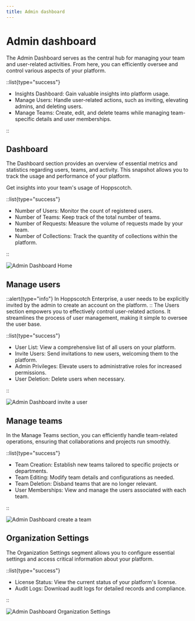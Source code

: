 ```yaml
---
title: Admin dashboard
---
```


# Admin dashboard

The Admin Dashboard serves as the central hub for managing your team and user-related activities. From here, you can efficiently oversee and control various aspects of your platform.

::list{type="success"}

- Insights Dashboard: Gain valuable insights into platform usage.
- Manage Users: Handle user-related actions, such as inviting, elevating admins, and deleting users.
- Manage Teams: Create, edit, and delete teams while managing team-specific details and user memberships.

::

## Dashboard

The Dashboard section provides an overview of essential metrics and statistics regarding users, teams, and activity. This snapshot allows you to track the usage and performance of your platform.

Get insights into your team's usage of Hoppscotch.

::list{type="success"}

- Number of Users: Monitor the count of registered users.
- Number of Teams: Keep track of the total number of teams.
- Number of Requests: Measure the volume of requests made by your team.
- Number of Collections: Track the quantity of collections within the platform.

::

![Admin Dashboard Home](/images/self-host/enterprise-edition/she-admin-dash.png)

## Manage users
::alert{type="info"}
In Hoppscotch Enterprise, a user needs to be explicitly invited by the admin to create an account on the platform.
::
The Users section empowers you to effectively control user-related actions. It streamlines the process of user management, making it simple to oversee the user base.

::list{type="success"}

- User List: View a comprehensive list of all users on your platform.
- Invite Users: Send invitations to new users, welcoming them to the platform.
- Admin Privileges: Elevate users to administrative roles for increased permissions.
- User Deletion: Delete users when necessary.

::

![Admin Dashboard invite a user](/images/self-host/enterprise-edition/she-admin-users.png)

## Manage teams

In the Manage Teams section, you can efficiently handle team-related operations, ensuring that collaborations and projects run smoothly.

::list{type="success"}

- Team Creation: Establish new teams tailored to specific projects or departments.
- Team Editing: Modify team details and configurations as needed.
- Team Deletion: Disband teams that are no longer relevant.
- User Memberships: View and manage the users associated with each team.

::

![Admin Dashboard create a team](/images/self-host/enterprise-edition/she-admin-teams.png)

## Organization Settings

The Organization Settings segment allows you to configure essential settings and access critical information about your platform.

::list{type="success"}

- License Status: View the current status of your platform's license.
- Audit Logs: Download audit logs for detailed records and compliance.

::

![Admin Dashboard Organization Settings](/images/self-host/enterprise-edition/she-admin-settings.png)

